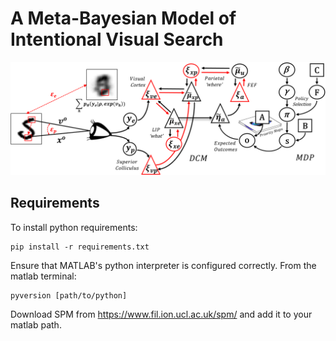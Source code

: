 # A Meta-Bayesian Model of Intentional Visual Search

![Image](figures/Figure2.png)

## Requirements

To install python requirements:

```psetup
pip install -r requirements.txt
```

Ensure that MATLAB's python interpreter is configured correctly. From the matlab terminal:

```msetup
pyversion [path/to/python]
```
Download SPM from https://www.fil.ion.ucl.ac.uk/spm/ and add it to your matlab path. 


